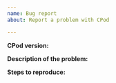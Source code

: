 ```yaml
---
name: Bug report
about: Report a problem with CPod

---
```


**CPod version:**

**Description of the problem:**

**Steps to reproduce:**
